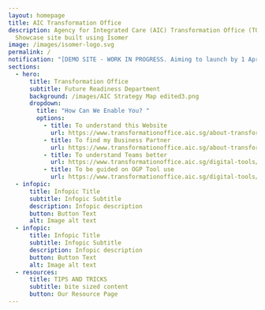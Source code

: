 ```yaml
---
layout: homepage
title: AIC Transformation Office
description: Agency for Integrated Care (AIC) Transformation Office (TO)
  Showcase site built using Isomer
image: /images/isomer-logo.svg
permalink: /
notification: "[DEMO SITE - WORK IN PROGRESS. Aiming to launch by 1 April 2023] "
sections:
  - hero:
      title: Transformation Office
      subtitle: Future Readiness Department
      background: /images/AIC Strategy Map edited3.png
      dropdown:
        title: "How Can We Enable You? "
        options:
          - title: To understand this Website
            url: https://www.transformationoffice.aic.sg/about-transformation-office/toshowcase/
          - title: To find my Business Partner
            url: https://www.transformationoffice.aic.sg/about-transformation-office/bizpartners/
          - title: To understand Teams better
            url: https://www.transformationoffice.aic.sg/digital-tools/microsoft-teams/
          - title: To be guided on OGP Tool use
            url: https://www.transformationoffice.aic.sg/digital-tools/OGP-Tools/Guideline/
  - infopic:
      title: Infopic Title
      subtitle: Infopic Subtitle
      description: Infopic description
      button: Button Text
      alt: Image alt text
  - infopic:
      title: Infopic Title
      subtitle: Infopic Subtitle
      description: Infopic description
      button: Button Text
      alt: Image alt text
  - resources:
      title: TIPS AND TRICKS
      subtitle: bite sized content
      button: Our Resource Page
---
```

